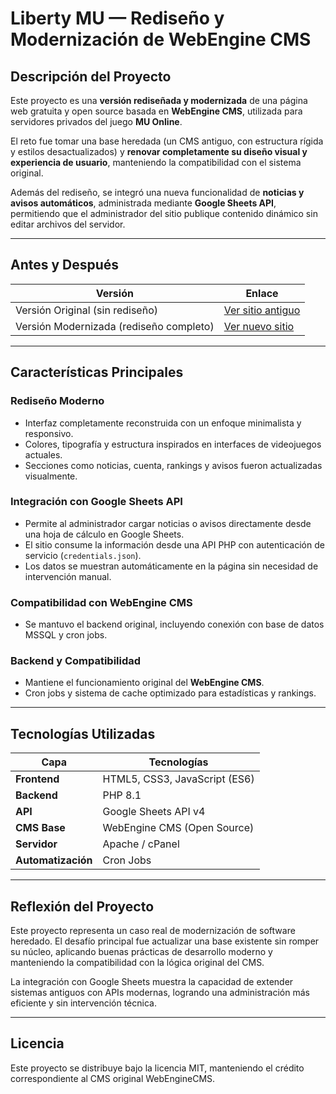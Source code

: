 # Liberty MU — Rediseño y Modernización de WebEngine CMS

## Descripción del Proyecto
Este proyecto es una **versión rediseñada y modernizada** de una página web gratuita y open source basada en **WebEngine CMS**, utilizada para servidores privados del juego **MU Online**.

El reto fue tomar una base heredada (un CMS antiguo, con estructura rígida y estilos desactualizados) y **renovar completamente su diseño visual y experiencia de usuario**, manteniendo la compatibilidad con el sistema original.

Además del rediseño, se integró una nueva funcionalidad de **noticias y avisos automáticos**, administrada mediante **Google Sheets API**, permitiendo que el administrador del sitio publique contenido dinámico sin editar archivos del servidor.

---

## Antes y Después

| Versión | Enlace |
|----------|--------|
| Versión Original (sin rediseño) | [Ver sitio antiguo](https://liberty-mu.com/) |
| Versión Modernizada (rediseño completo) | [Ver nuevo sitio](https://libertymu2.com/) |

---

## Características Principales

### Rediseño Moderno
- Interfaz completamente reconstruida con un enfoque minimalista y responsivo.  
- Colores, tipografía y estructura inspirados en interfaces de videojuegos actuales.  
- Secciones como noticias, cuenta, rankings y avisos fueron actualizadas visualmente.

### Integración con Google Sheets API
- Permite al administrador cargar noticias o avisos directamente desde una hoja de cálculo en Google Sheets.  
- El sitio consume la información desde una API PHP con autenticación de servicio (`credentials.json`).  
- Los datos se muestran automáticamente en la página sin necesidad de intervención manual.

### Compatibilidad con WebEngine CMS
- Se mantuvo el backend original, incluyendo conexión con base de datos MSSQL y cron jobs.  

### Backend y Compatibilidad
- Mantiene el funcionamiento original del **WebEngine CMS**.  
- Cron jobs y sistema de cache optimizado para estadísticas y rankings.

---

## Tecnologías Utilizadas

| Capa | Tecnologías |
|------|--------------|
| **Frontend** | HTML5, CSS3, JavaScript (ES6) |
| **Backend** | PHP 8.1 |
| **API** | Google Sheets API v4 |
| **CMS Base** | WebEngine CMS (Open Source) |
| **Servidor** | Apache / cPanel |
| **Automatización** | Cron Jobs |
---

## Reflexión del Proyecto

Este proyecto representa un caso real de modernización de software heredado.
El desafío principal fue actualizar una base existente sin romper su núcleo, aplicando buenas prácticas de desarrollo moderno y manteniendo la compatibilidad con la lógica original del CMS.

La integración con Google Sheets muestra la capacidad de extender sistemas antiguos con APIs modernas, logrando una administración más eficiente y sin intervención técnica.

---

## Licencia

Este proyecto se distribuye bajo la licencia MIT, manteniendo el crédito correspondiente al CMS original WebEngineCMS.
